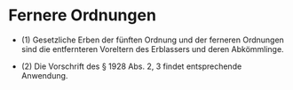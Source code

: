 # Fernere Ordnungen

- (1) Gesetzliche Erben der fünften Ordnung und der ferneren Ordnungen sind die entfernteren Voreltern des Erblassers und deren Abkömmlinge.

- (2) Die Vorschrift des § 1928 Abs. 2, 3 findet entsprechende Anwendung.

